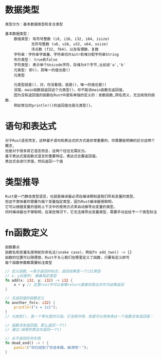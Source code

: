 # 数据类型
    类型分为：基本数据类型和复合类型

    基本数据类型：
        数值类型: 有符号整数 (i8, i16, i32, i64, isize)
                无符号整数 (u8, u16, u32, u64, usize) 
                浮点数 (f32, f64)、以及有理数、复数
        字符串：字符串字面量、字符串切片&str和堆分配字符串String
        布尔类型： true和false
        字符类型: 表示单个Unicode字符，存储为4个字节,比如说'a','b'
        元类型: 即()，其唯一的值也是()
        元类型

        元类型就是()，对，你没看错，就是()，唯一的值也是()
        没错，main函数就返回这个元类型()，你不能说main函数无返回值，
        因为没有返回值的函数在Rust中是有单独的定义的：发散函数,顾名思义，无法收敛的函数.
        例如常见的println!()的返回值也是元类型()。

# 语句和表达式
    对于Rust语言而言，这种基于语句和表达式的方式是非常重要的，你需要能明确的区分这两个概念, 
    但是对于很多其它语言而言，这两个往往无需区分。
    基于表达式是函数式语言的重要特征，表达式总要返回值。
    表达式会进行求值，然后返回一个值

# 类型推导

    Rust是一门静态类型语言，也就是编译器必须在编译期知道我们所有变量的类型，
    但这不意味着你需要为每个变量指定类型，因为Rust编译器很聪明，
    它可以根据变量的值和上下文中的使用方式来自动推导出变量的类型，
    同时编译器也不够聪明，在某些情况下，它无法推导出变量类型，需要手动去给予一个类型标注

# fn函数定义
    函数要点
    函数名和变量名使用蛇形命名法(snake case)，例如fn add_two() -> {}
    函数的位置可以随便放，Rust不关心我们在哪里定义了函数，只要有定义即可
    每个函数参数都需要标注类型
```rust
// 定义函数,->表示返回的标志，返回结果是一个i32类型
// x，y后面的: 接着指定类型
fn add(x: i32, y: i32) -> i32 {
    x + y // 这里rust中可以省略return直接将表达式作为结果返回
}

// 无返回值的函数定义
fn another_fn(x: i32) {
    println!("x = {x}");
}
// 元类型()，是一个零长度的元组。它没啥作用，但是可以用来表达一个函数没有返回值：

// 函数没有返回值，那么返回一个()
// 通过;结尾的表达式返回一个()

// 永不返回任何东西
fn dead_end() -> ! {
    panic!("你已经到了穷途末路，崩溃吧！");
}

```

